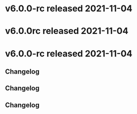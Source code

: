 # v6.0.0-rc released 2021-11-04

# v6.0.0rc released 2021-11-04

# v6.0.0-rc released 2021-11-04

## Changelog

## Changelog

## Changelog
